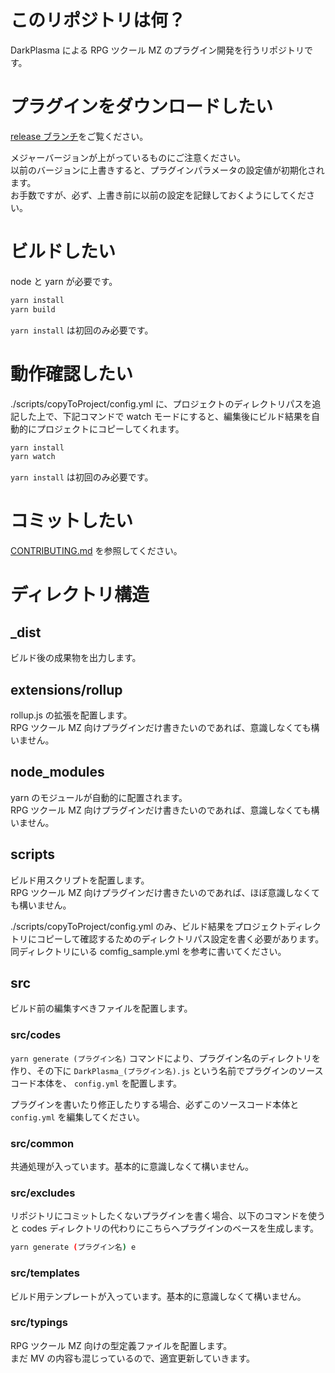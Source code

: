 # このリポジトリは何？

DarkPlasma による RPG ツクール MZ のプラグイン開発を行うリポジトリです。

# プラグインをダウンロードしたい

[release ブランチ](https://github.com/elleonard/DarkPlasma-MZ-Plugins/tree/release)をご覧ください。

メジャーバージョンが上がっているものにご注意ください。  
以前のバージョンに上書きすると、プラグインパラメータの設定値が初期化されます。  
お手数ですが、必ず、上書き前に以前の設定を記録しておくようにしてください。

# ビルドしたい

node と yarn が必要です。

```bash
yarn install
yarn build
```

`yarn install` は初回のみ必要です。

# 動作確認したい

./scripts/copyToProject/config.yml に、プロジェクトのディレクトリパスを追記した上で、下記コマンドで watch モードにすると、編集後にビルド結果を自動的にプロジェクトにコピーしてくれます。

```bash
yarn install
yarn watch
```

`yarn install` は初回のみ必要です。

# コミットしたい

[CONTRIBUTING.md](./CONTRIBUTING.md) を参照してください。

# ディレクトリ構造

## \_dist

ビルド後の成果物を出力します。

## extensions/rollup

rollup.js の拡張を配置します。  
RPG ツクール MZ 向けプラグインだけ書きたいのであれば、意識しなくても構いません。

## node_modules

yarn のモジュールが自動的に配置されます。  
RPG ツクール MZ 向けプラグインだけ書きたいのであれば、意識しなくても構いません。

## scripts

ビルド用スクリプトを配置します。  
RPG ツクール MZ 向けプラグインだけ書きたいのであれば、ほぼ意識しなくても構いません。

./scripts/copyToProject/config.yml のみ、ビルド結果をプロジェクトディレクトリにコピーして確認するためのディレクトリパス設定を書く必要があります。
同ディレクトリにいる comfig_sample.yml を参考に書いてください。

## src

ビルド前の編集すべきファイルを配置します。

### src/codes

`yarn generate (プラグイン名)` コマンドにより、プラグイン名のディレクトリを作り、その下に `DarkPlasma_(プラグイン名).js` という名前でプラグインのソースコード本体を、 `config.yml` を配置します。

プラグインを書いたり修正したりする場合、必ずこのソースコード本体と `config.yml` を編集してください。

### src/common

共通処理が入っています。基本的に意識しなくて構いません。

### src/excludes

リポジトリにコミットしたくないプラグインを書く場合、以下のコマンドを使うと codes ディレクトリの代わりにこちらへプラグインのベースを生成します。

```bash
yarn generate (プラグイン名) e
```

### src/templates

ビルド用テンプレートが入っています。基本的に意識しなくて構いません。

### src/typings

RPG ツクール MZ 向けの型定義ファイルを配置します。  
まだ MV の内容も混じっているので、適宜更新していきます。
